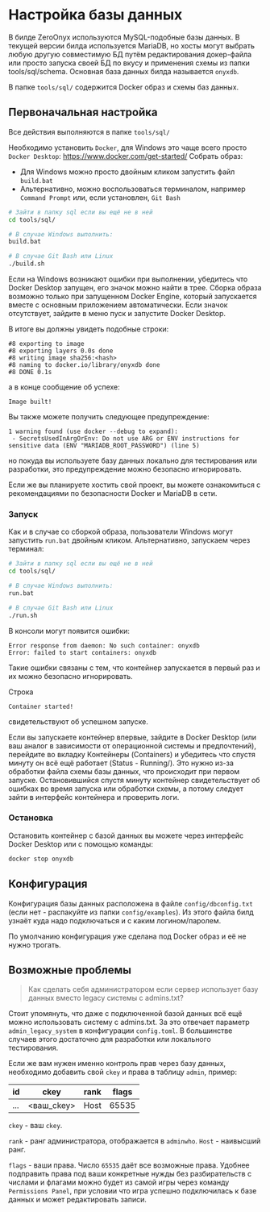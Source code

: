 # Настройка базы данных

В билде ZeroOnyx используются MySQL-подобные базы данных. В текущей версии билда используется MariaDB, но хосты могут выбрать любую другую совместимую БД путём редактирования докер-файла или просто запуска своей БД по вкусу и применения схемы из папки tools/sql/schema. Основная база данных билда называется `onyxdb`.

В папке `tools/sql/` содержится Docker образ и схемы баз данных.

## Первоначальная настройка
Все действия выполняются в папке `tools/sql/`

Необходимо установить `Docker`, для Windows это чаще всего просто `Docker Desktop`: https://www.docker.com/get-started/
Собрать образ:
- Для Windows можно просто двойным кликом запустить файл `build.bat`
- Альтернативно, можно воспользоваться терминалом, например `Command Prompt` или, если установлен, `Git Bash`
```sh
# Зайти в папку sql если вы ещё не в ней
cd tools/sql/

# В случае Windows выполнить:
build.bat

# В случае Git Bash или Linux
./build.sh
```

Если на Windows возникают ошибки при выполнении, убедитесь что Docker Desktop запущен, его значок можно найти в трее. Сборка образа возможно только при запущенном Docker Engine, который запускается вместе с основным приложением автоматически. Если значок отсутствует, зайдите в меню пуск и запустите Docker Desktop.

В итоге вы должны увидеть подобные строки:
```
#8 exporting to image
#8 exporting layers 0.0s done
#8 writing image sha256:<hash>
#8 naming to docker.io/library/onyxdb done
#8 DONE 0.1s
```
а в конце сообщение об успехе:
```
Image built!
```

Вы также можете получить следующее предупреждение:
```
1 warning found (use docker --debug to expand):
 - SecretsUsedInArgOrEnv: Do not use ARG or ENV instructions for sensitive data (ENV "MARIADB_ROOT_PASSWORD") (line 5)
```
но покуда вы используете базу данных локально для тестирования или разработки, это предупреждение можно безопасно игнорировать.

Если же вы планируете хостить свой проект, вы можете ознакомиться с рекомендациями по безопасности Docker и MariaDB в сети. 

### Запуск

Как и в случае со сборкой образа, пользователи Windows могут запустить `run.bat` двойным кликом. Альтернативно, запускаем через терминал:
```sh
# Зайти в папку sql если вы ещё не в ней
cd tools/sql/

# В случае Windows выполнить:
run.bat

# В случае Git Bash или Linux
./run.sh
```

В консоли могут появится ошибки:
```
Error response from daemon: No such container: onyxdb
Error: failed to start containers: onyxdb
```
Такие ошибки связаны с тем, что контейнер запускается в первый раз и их можно безопасно игнорировать.

Строка
```
Container started!
```
свидетельствуют об успешном запуске.

Если вы запускаете контейнер впервые, зайдите в Docker Desktop (или ваш аналог в зависимости от операционной системы и предпочтений), перейдите во вкладку Контейнеры (Containers) и убедитесь что спустя минуту он всё ещё работает (Status - Running/). Это нужно из-за обработки файла схемы базы данных, что происходит при первом запуске. Остановившийся спустя минуту контейнер свидетельствует об ошибках во время запуска или обработки схемы, а потому следует зайти в интерфейс контейнера и проверить логи.

### Остановка

Остановить контейнер с базой данных вы можете через интерфейс Docker Desktop или с помощью команды:

```sh
docker stop onyxdb
```

## Конфигурация

Конфигурация базы данных расположена в файле `config/dbconfig.txt` (если нет - распакуйте из папки `config/examples`). Из этого файла билд узнаёт куда надо подключаться и с каким логином/паролем.

По умолчанию конфигурация уже сделана под Docker образ и её не нужно трогать.

## Возможные проблемы

> Как сделать себя администратором если сервер использует базу данных вместо legacy системы с admins.txt?

Стоит упомянуть, что даже с подключенной базой данных всё ещё можно использовать систему с admins.txt. За это отвечает параметр `admin_legacy_system` в конфигурации `config.toml`. В большинстве случаев этого достаточно для разработки или локального тестирования.

Если же вам нужен именно контроль прав через базу данных, необходимо добавить свой `ckey` и права в таблицу `admin`, пример:

| id  | ckey       | rank | flags |
| --- | ---------- | ---- | ----- |
| ... | <ваш_ckey> | Host | 65535 |

`ckey` - ваш `ckey`.

`rank` - ранг администратора, отображается в `adminwho`. `Host` - наивысший ранг.

`flags` - ваши права. Число `65535` даёт все возможные права. Удобнее подправить права под ваши конкретные нужды без разбирательств с числами и флагами можно будет из самой игры через команду `Permissions Panel`, при условии что игра успешно подключилась к базе данных и может редактировать записи.
